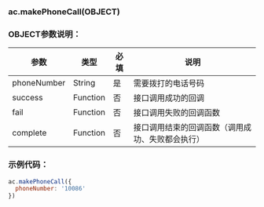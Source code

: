 ### ac.makePhoneCall(OBJECT)

### OBJECT参数说明：

|参数|	类型|	必填|	说明|
|----|----|----|-----|
|phoneNumber|	String|	是|	需要拨打的电话号码|
|success|	Function|	否	|接口调用成功的回调|
|fail|	Function|	否	|接口调用失败的回调函数|
|complete|	Function|	否|	接口调用结束的回调函数（调用成功、失败都会执行）|

### 示例代码：
```javascript
ac.makePhoneCall({
  phoneNumber: '10086'
})
```

